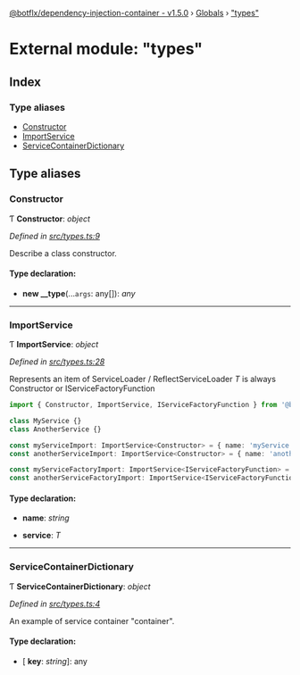 [@botflx/dependency-injection-container - v1.5.0](../README.md) › [Globals](../globals.md) › ["types"](_types_.md)

# External module: "types"

## Index

### Type aliases

* [Constructor](_types_.md#constructor)
* [ImportService](_types_.md#importservice)
* [ServiceContainerDictionary](_types_.md#servicecontainerdictionary)

## Type aliases

###  Constructor

Ƭ **Constructor**: *object*

*Defined in [src/types.ts:9](https://github.com/botflux/dependency-injection-container/blob/be695a3/src/types.ts#L9)*

Describe a class constructor.

#### Type declaration:

* **new __type**(...`args`: any[]): *any*

___

###  ImportService

Ƭ **ImportService**: *object*

*Defined in [src/types.ts:28](https://github.com/botflux/dependency-injection-container/blob/be695a3/src/types.ts#L28)*

Represents an item of ServiceLoader / ReflectServiceLoader
*T* is always Constructor or IServiceFactoryFunction

```typescript
import { Constructor, ImportService, IServiceFactoryFunction } from '@botflx/dependency-injection-container'

class MyService {}
class AnotherService {}

const myServiceImport: ImportService<Constructor> = { name: 'myService', service: MyService }
const anotherServiceImport: ImportService<Constructor> = { name: 'anotherService', service: MyService }

const myServiceFactoryImport: ImportService<IServiceFactoryFunction> = { name: 'myService', service: container => new MyService(container) }
const anotherServiceFactoryImport: ImportService<IServiceFactoryFunction> = { name: 'anotherService', service: container => new MyService(container) }
```

#### Type declaration:

* **name**: *string*

* **service**: *T*

___

###  ServiceContainerDictionary

Ƭ **ServiceContainerDictionary**: *object*

*Defined in [src/types.ts:4](https://github.com/botflux/dependency-injection-container/blob/be695a3/src/types.ts#L4)*

An example of service container "container".

#### Type declaration:

* \[ **key**: *string*\]: any
